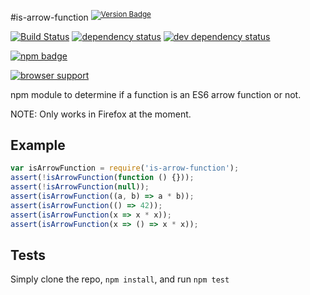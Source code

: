 #is-arrow-function <sup>[![Version Badge][npm-version-svg]][npm-url]</sup>

[![Build Status][travis-svg]][travis-url]
[![dependency status][deps-svg]][deps-url]
[![dev dependency status][dev-deps-svg]][dev-deps-url]

[![npm badge][npm-badge-png]][npm-url]

[![browser support][testling-png]][testling-url]

npm module to determine if a function is an ES6 arrow function or not.

NOTE: Only works in Firefox at the moment.

## Example

```js
var isArrowFunction = require('is-arrow-function');
assert(!isArrowFunction(function () {}));
assert(!isArrowFunction(null));
assert(isArrowFunction((a, b) => a * b));
assert(isArrowFunction(() => 42));
assert(isArrowFunction(x => x * x));
assert(isArrowFunction(x => () => x * x));
```

## Tests
Simply clone the repo, `npm install`, and run `npm test`

[npm-url]: https://npmjs.org/package/is-arrow-function
[npm-version-svg]: http://versionbadg.es/ljharb/node-is-arrow-function.svg
[travis-svg]: https://travis-ci.org/ljharb/node-is-arrow-function.svg
[travis-url]: https://travis-ci.org/ljharb/node-is-arrow-function
[deps-svg]: https://david-dm.org/ljharb/node-is-arrow-function.svg
[deps-url]: https://david-dm.org/ljharb/node-is-arrow-function
[dev-deps-svg]: https://david-dm.org/ljharb/node-is-arrow-function/dev-status.svg
[dev-deps-url]: https://david-dm.org/ljharb/node-is-arrow-function#info=devDependencies
[testling-png]: https://ci.testling.com/ljharb/node-is-arrow-function.png
[testling-url]: https://ci.testling.com/ljharb/node-is-arrow-function
[npm-badge-png]: https://nodei.co/npm/is-arrow-function.png?downloads=true&stars=true

